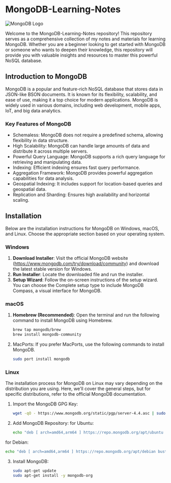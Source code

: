 # MongoDB-Learning-Notes

![MongoDB Logo](https://www.mongodb.com/assets/images/global/favicon.ico)

Welcome to the MongoDB-Learning-Notes repository! This repository serves as a comprehensive collection of my notes and materials for learning MongoDB. Whether you are a beginner looking to get started with MongoDB or someone who wants to deepen their knowledge, this repository will provide you with valuable insights and resources to master this powerful NoSQL database.

## Introduction to MongoDB

MongoDB is a popular and feature-rich NoSQL database that stores data in JSON-like BSON documents. It is known for its flexibility, scalability, and ease of use, making it a top choice for modern applications. MongoDB is widely used in various domains, including web development, mobile apps, IoT, and big data analytics.

### Key Features of MongoDB

- Schemaless: MongoDB does not require a predefined schema, allowing flexibility in data structure.
- High Scalability: MongoDB can handle large amounts of data and distribute it across multiple servers.
- Powerful Query Language: MongoDB supports a rich query language for retrieving and manipulating data.
- Indexing: Efficient indexing ensures fast query performance.
- Aggregation Framework: MongoDB provides powerful aggregation capabilities for data analysis.
- Geospatial Indexing: It includes support for location-based queries and geospatial data.
- Replication and Sharding: Ensures high availability and horizontal scaling.

## Installation

Below are the installation instructions for MongoDB on Windows, macOS, and Linux. Choose the appropriate section based on your operating system.

### Windows

1. **Download Installer**: Visit the official MongoDB website (https://www.mongodb.com/try/download/community) and download the latest stable version for Windows.
2. **Run Installer**: Locate the downloaded file and run the installer.
3. **Setup Wizard**: Follow the on-screen instructions of the setup wizard. You can choose the Complete setup type to include MongoDB Compass, a visual interface for MongoDB.

### macOS

1. **Homebrew (Recommended)**: Open the terminal and run the following command to install MongoDB using Homebrew.

   ```bash
   brew tap mongodb/brew
   brew install mongodb-community
   ```
2. MacPorts: If you prefer MacPorts, use the following commands to install MongoDB.
   
   ```bash
   sudo port install mongodb
   ```
### Linux
The installation process for MongoDB on Linux may vary depending on the distribution you are using. Here, we'll cover the general steps, but for specific distributions, refer to the official MongoDB documentation.
1. Import the MongoDB GPG Key:
   ```bash
   wget -qO - https://www.mongodb.org/static/pgp/server-4.4.asc | sudo apt-key add -
   ```
2. Add MongoDB Repository:
  for Ubuntu:
   ```bash
   echo "deb [ arch=amd64,arm64 ] https://repo.mongodb.org/apt/ubuntu $(lsb_release -cs)/mongodb-org/4.4 multiverse" | sudo tee /etc/apt/sources.list.d/mongodb-org-4.4.list
   ```
  for Debian:
   ```bash
   echo "deb [ arch=amd64,arm64 ] https://repo.mongodb.org/apt/debian buster/mongodb-org/4.4 main" | sudo tee /etc/apt/sources.list.d/mongodb-org-4.4.list
   ```
3. Install MongoDB:
   ```bash
   sudo apt-get update
   sudo apt-get install -y mongodb-org
   ```
